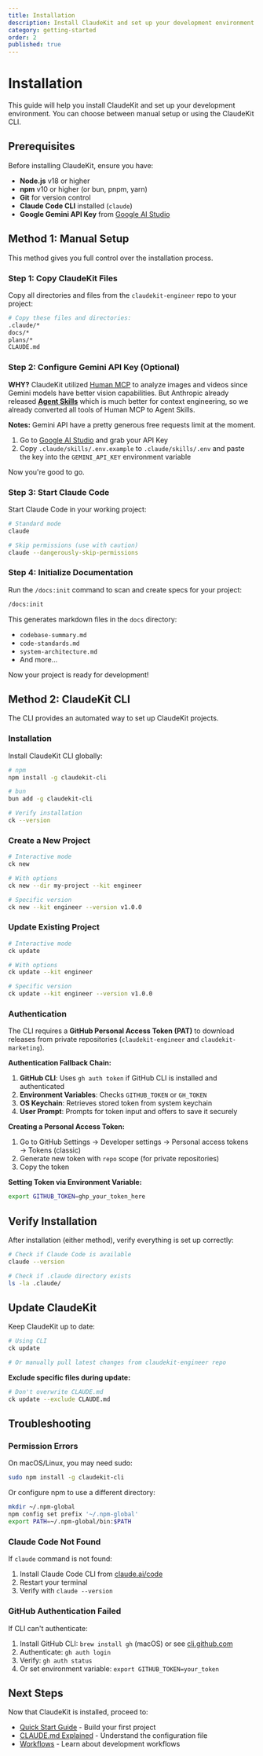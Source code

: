 ```yaml
---
title: Installation
description: Install ClaudeKit and set up your development environment using manual setup or CLI
category: getting-started
order: 2
published: true
---
```


# Installation

This guide will help you install ClaudeKit and set up your development environment. You can choose between manual setup or using the ClaudeKit CLI.

## Prerequisites

Before installing ClaudeKit, ensure you have:

- **Node.js** v18 or higher
- **npm** v10 or higher (or bun, pnpm, yarn)
- **Git** for version control
- **Claude Code CLI** installed (`claude`)
- **Google Gemini API Key** from [Google AI Studio](https://aistudio.google.com)

## Method 1: Manual Setup

This method gives you full control over the installation process.

### Step 1: Copy ClaudeKit Files

Copy all directories and files from the `claudekit-engineer` repo to your project:

```bash
# Copy these files and directories:
.claude/*
docs/*
plans/*
CLAUDE.md
```

### Step 2: Configure Gemini API Key (Optional)

**WHY?**
ClaudeKit utilized [Human MCP](https://www.npmjs.com/package/@goonnguyen/human-mcp) to analyze images and videos since Gemini models have better vision capabilities. But Anthropic already released [**Agent Skills**](https://docs.claude.com/en/docs/agents-and-tools/agent-skills/overview) which is much better for context engineering, so we already converted all tools of Human MCP to Agent Skills.

**Notes:** Gemini API have a pretty generous free requests limit at the moment.

1. Go to [Google AI Studio](https://aistudio.google.com) and grab your API Key
2. Copy `.claude/skills/.env.example` to `.claude/skills/.env` and paste the key into the `GEMINI_API_KEY` environment variable

Now you're good to go.

### Step 3: Start Claude Code

Start Claude Code in your working project:

```bash
# Standard mode
claude

# Skip permissions (use with caution)
claude --dangerously-skip-permissions
```

### Step 4: Initialize Documentation

Run the `/docs:init` command to scan and create specs for your project:

```bash
/docs:init
```

This generates markdown files in the `docs` directory:
- `codebase-summary.md`
- `code-standards.md`
- `system-architecture.md`
- And more...

Now your project is ready for development!

## Method 2: ClaudeKit CLI

The CLI provides an automated way to set up ClaudeKit projects.

### Installation

Install ClaudeKit CLI globally:

```bash
# npm
npm install -g claudekit-cli

# bun
bun add -g claudekit-cli

# Verify installation
ck --version
```

### Create a New Project

```bash
# Interactive mode
ck new

# With options
ck new --dir my-project --kit engineer

# Specific version
ck new --kit engineer --version v1.0.0
```

### Update Existing Project

```bash
# Interactive mode
ck update

# With options
ck update --kit engineer

# Specific version
ck update --kit engineer --version v1.0.0
```

### Authentication

The CLI requires a **GitHub Personal Access Token (PAT)** to download releases from private repositories (`claudekit-engineer` and `claudekit-marketing`).

**Authentication Fallback Chain:**

1. **GitHub CLI**: Uses `gh auth token` if GitHub CLI is installed and authenticated
2. **Environment Variables**: Checks `GITHUB_TOKEN` or `GH_TOKEN`
3. **OS Keychain**: Retrieves stored token from system keychain
4. **User Prompt**: Prompts for token input and offers to save it securely

**Creating a Personal Access Token:**

1. Go to GitHub Settings → Developer settings → Personal access tokens → Tokens (classic)
2. Generate new token with `repo` scope (for private repositories)
3. Copy the token

**Setting Token via Environment Variable:**

```bash
export GITHUB_TOKEN=ghp_your_token_here
```

## Verify Installation

After installation (either method), verify everything is set up correctly:

```bash
# Check if Claude Code is available
claude --version

# Check if .claude directory exists
ls -la .claude/
```

## Update ClaudeKit

Keep ClaudeKit up to date:

```bash
# Using CLI
ck update

# Or manually pull latest changes from claudekit-engineer repo
```

**Exclude specific files during update:**

```bash
# Don't overwrite CLAUDE.md
ck update --exclude CLAUDE.md
```

## Troubleshooting

### Permission Errors

On macOS/Linux, you may need sudo:

```bash
sudo npm install -g claudekit-cli
```

Or configure npm to use a different directory:

```bash
mkdir ~/.npm-global
npm config set prefix '~/.npm-global'
export PATH=~/.npm-global/bin:$PATH
```

### Claude Code Not Found

If `claude` command is not found:

1. Install Claude Code CLI from [claude.ai/code](https://claude.ai/code)
2. Restart your terminal
3. Verify with `claude --version`

### GitHub Authentication Failed

If CLI can't authenticate:

1. Install GitHub CLI: `brew install gh` (macOS) or see [cli.github.com](https://cli.github.com)
2. Authenticate: `gh auth login`
3. Verify: `gh auth status`
4. Or set environment variable: `export GITHUB_TOKEN=your_token`

## Next Steps

Now that ClaudeKit is installed, proceed to:

- [Quick Start Guide](/docs/getting-started/quick-start) - Build your first project
- [CLAUDE.md Explained](/docs/core-concepts/claude-md) - Understand the configuration file
- [Workflows](/docs/core-concepts/workflows) - Learn about development workflows
